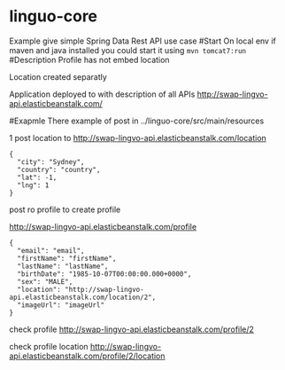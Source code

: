 # linguo-core
Example give simple Spring Data Rest API use case
#Start
On local env if maven and java installed you could start it using
``` mvn tomcat7:run  ```
#Description
Profile has not embed location

Location created separatly

Application deployed to with description of all APIs http://swap-lingvo-api.elasticbeanstalk.com/

#Exapmle
There example of post in ../linguo-core/src/main/resources

1 post location to
http://swap-lingvo-api.elasticbeanstalk.com/location

```
{
  "city": "Sydney",
  "country": "country",
  "lat": -1,
  "lng": 1
}
```

post ro profile to create profile

http://swap-lingvo-api.elasticbeanstalk.com/profile

```
{
  "email": "email",
  "firstName": "firstName",
  "lastName": "lastName",
  "birthDate": "1985-10-07T00:00:00.000+0000",
  "sex": "MALE",
  "location": "http://swap-lingvo-api.elasticbeanstalk.com/location/2",
  "imageUrl": "imageUrl"
}
```

check profile
http://swap-lingvo-api.elasticbeanstalk.com/profile/2

check profile location
http://swap-lingvo-api.elasticbeanstalk.com/profile/2/location
